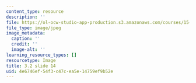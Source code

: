 ```yaml
---
content_type: resource
description: ''
file: https://ol-ocw-studio-app-production.s3.amazonaws.com/courses/15-s21-nuts-and-bolts-of-business-plans-january-iap-2014/4e6746ef54f3c47cea5e14759ef9b52e_Slide14.JPG
file_type: image/jpeg
image_metadata:
  caption: ''
  credit: ''
  image-alt: ''
learning_resource_types: []
resourcetype: Image
title: 3.2 slide 14
uid: 4e6746ef-54f3-c47c-ea5e-14759ef9b52e
---
```

